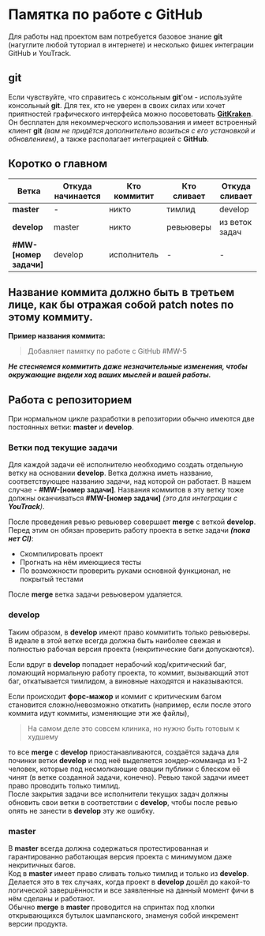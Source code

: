 # Памятка по работе с GitHub

Для работы над проектом вам потребуется базовое знание **git** (нагуглите любой туториал в интернете)
и несколько фишек интеграции GitHub и YouTrack.

## git

Если чувствуйте, что справитесь с консольным **git**'ом - используйте консольный **git**.
Для тех, кто не уверен в своих силах или хочет приятностей графического интерфейса
можно посоветовать [**GitKraken**](https://www.gitkraken.com/).
Он бесплатен для некоммерческого использования и имеет встроенный клиент **git**
*(вам не придётся дополнительно возиться с его установкой и обновлением)*,
а также располагает интеграцией с **GitHub**.

## Коротко о главном

| Ветка     | Откуда начинается | Кто коммитит | Кто сливает | Откуда сливает|
|-----------|-------------------|--------------|-------------|---------------|
|**master** |-                  |никто         |тимлид       |develop        |
|**develop**|master             |никто         |ревьюверы    |из веток задач |
|**#MW-[номер задачи]** |develop|исполнитель   | -           | -             |

## Название коммита должно быть в третьем лице, как бы отражая собой **patch notes** по этому коммиту.

**Пример названия коммита:**
>Добавляет памятку по работе с GitHub #MW-5

***Не стесняемся коммитить даже незначительные изменения, чтобы окружающие видели ход ваших мыслей и вашей работы.***

## Работа с репозиторием

При нормальном цикле разработки в репозитории обычно имеются две постоянных ветки:
**master** и **develop**.  

### Ветки под текущие задачи

Для каждой задачи её исполнителю необходимо создать отдельную ветку на основании **develop**. Ветка должна иметь название, соответствующее названию задачи, над которой он работает. В нашем случае - **#MW-[номер задачи]**. Названия коммитов в эту ветку тоже должны оканчиваться **#MW-[номер задачи]** _(это для интеграции с **YouTrack**)_.

После проведения ревью ревьювер совершает **merge** с веткой **develop**. Перед этим он обязан проверить работу проекта в ветке задачи **_(пока нет CI)_**:  
  * Скомпилировать проект
  * Прогнать на нём имеющиеся тесты
  * По возможности проверить руками основной функционал, не покрытый тестами

После **merge** ветка задачи ревьювером удаляется.

### develop

Таким образом, в **develop** имеют право коммитить только ревьюверы.
В идеале в этой ветке всегда должна быть наиболее свежая и полностью рабочая версия проекта (некритические баги допускаются).  

Если вдруг в **develop** попадает нерабочий код/критический баг, ломающий нормальную работу проекта, то коммит, вызывающий этот баг, откатывается тимлидом, а виновные находятся и наказываются.  

Если происходит **форс-мажор** и коммит с критическим багом становится сложно/невозможно откатить (например, если после этого коммита идут коммиты, изменяющие эти же файлы),
> На самом деле это совсем клиника, но нужно быть готовым к худшему

то все **merge** с **develop** приостанавливаются, создаётся задача для починки ветки **develop** и под неё выделяется зондер-комманда из 1-2 человек, которые под несмолкающие овации публики с блеском её чинят (в ветке созданной задачи, конечно).
Ревью такой задачи имеет право проводить только тимлид.  
После закрытия задачи все исполнители текущих задач должны обновить свои ветки в соответствии с **develop**, чтобы после ревью опять не занести в **develop** эту же ошибку.

### master

В **master** всегда должна содержаться протестированная и гарантированно работающая версия проекта с минимумом даже некритичных багов.  
Код в **master** имеет право сливать только тимлид и только из **develop**.  
Делается это в тех случаях, когда проект в **develop** дошёл до какой-то логической завершённости и все заявленные на данный момент фичи в нём сделаны и работают.  
Обычно **merge** в **master** проводится на спринтах под хлопки открывающихся бутылок шампанского, знаменуя собой инкремент версии продукта.
